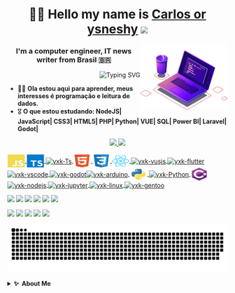 <h1 align="center">🧑‍💻 Hello my name is <a href="https://github.com/ysneshy" target="_blank">Carlos or ysneshy</a> 
<img src="https://github.com/blackcater/blackcater/raw/main/images/Hi.gif" height="32"/></h1>
<img src="https://github.com/ysneshy/ysneshy/blob/main/.github/computer-illustration.png" min-width="200px" max-width="200px" width="200px" align="right" alt="Computador ysneshy">
<h3 align="center">I'm a computer engineer, IT news writer from Brasil 🇧🇷</h3>

<a href="https://github.com/ysneshy/"><img src="https://readme-typing-svg.herokuapp.com?font=Fira+Code&pause=1000&color=7F20F7&center=true&width=435&lines=%E2%8E%85+Bem+vindo+ao+meu+Github+%E2%8E%85;%E2%8E%97+Aqui+todos+somos+um+%E2%8E%98" alt="Typing SVG" align="right" /></a>
</br>
- 🧑‍💻 **Ola estou aqui para aprender, meus interesses é programação e leitura de dados.**
- 🎖️ **O que estou estudando: NodeJS| JavaScript| CSS3| HTML5| PHP| Python| VUE| SQL| Power BI| Laravel| Godot|** 

<div align="center">
  <a href="https://github.com/ysneshy">
  
  <img height="170em" src="https://github-readme-stats.vercel.app/api?username=ysneshy&show_icons=true&theme=synthwave&include_all_commits=true&count_private=true"/>
  <img height="170em" src="https://github-readme-stats.vercel.app/api/top-langs/?username=ysneshy&layout=compact&langs_count=7&theme=synthwave"/>
</div>
  <div style="display: inline_block"><br>
 <img align="center" alt="yxk-Js" height="30" width="40" src="https://raw.githubusercontent.com/devicons/devicon/master/icons/javascript/javascript-plain.svg">
 <img align="center" alt="yxk-Ts" height="30" width="40" src="https://raw.githubusercontent.com/devicons/devicon/master/icons/typescript/typescript-plain.svg">
<img align="center" alt="yxk-Ts" height="30" width="40" src="https://cdn.jsdelivr.net/gh/devicons/devicon/icons/laravel/laravel-plain.svg" />
<img align="center" alt="yxk-HTML5" height="30" width="40" src="https://raw.githubusercontent.com/devicons/devicon/master/icons/html5/html5-original.svg">
 <img align="center" alt="yxk-CSS3" height="30" width="40" src="https://raw.githubusercontent.com/devicons/devicon/master/icons/css3/css3-original.svg">
  <img align="center" alt="yxk-React" height="30" width="40" src="https://raw.githubusercontent.com/devicons/devicon/master/icons/react/react-original.svg">
 <img align="center" alt="yxk-vusjs" height="30" width="40" src="https://cdn.jsdelivr.net/gh/devicons/devicon/icons/vuejs/vuejs-original.svg" />
 <img align="center" alt="yxk-flutter" height="30" width="40" src="https://cdn.jsdelivr.net/gh/devicons/devicon/icons/flutter/flutter-original.svg" />
  <img align="center" alt="yxk-vscode" height="30" width="40" src="https://cdn.jsdelivr.net/gh/devicons/devicon/icons/vscode/vscode-original.svg" />
  <img align="center" alt="yxk-godot" height="30" width="40" src="https://cdn.jsdelivr.net/gh/devicons/devicon/icons/godot/godot-original.svg" /><img align="center" alt="yxk-arduino" height="30" width="40" src="https://cdn.jsdelivr.net/gh/devicons/devicon/icons/arduino/arduino-original-wordmark.svg" /> <img align="center" alt="yxk-Python" height="30" width="40" src="https://raw.githubusercontent.com/devicons/devicon/master/icons/python/python-original.svg">
 <img align="center" alt="yxk-Python" height="30" width="40" src="https://cdn.jsdelivr.net/gh/devicons/devicon/icons/php/php-original.svg" />
 <img align="center" alt="yxk-Csharp" height="30" width="40" src="https://raw.githubusercontent.com/devicons/devicon/master/icons/csharp/csharp-original.svg">
  <img align="center" alt="yxk-nodejs" height="30" width="40"src="https://cdn.jsdelivr.net/gh/devicons/devicon/icons/nodejs/nodejs-original.svg" />
  <img align="center" alt="yxk-jupyter" height="30" width="40" src="https://cdn.jsdelivr.net/gh/devicons/devicon/icons/jupyter/jupyter-original-wordmark.svg" />
   <img align="center" alt="yxk-linux" height="30" width="40" src="https://cdn.jsdelivr.net/gh/devicons/devicon/icons/linux/linux-original.svg" />
  <img align="center" alt="yxk-gentoo" height="30" width="40" src="https://cdn.jsdelivr.net/gh/devicons/devicon/icons/gentoo/gentoo-plain.svg" />

</br>
<p>

  <a href="https://www.youtube.com/channel/UCiZ5qCAO5aATSZD8XjLz1pQ" target="_blank"><img src="https://img.shields.io/badge/YouTube-FF0000?style=for-the-badge&logo=youtube&logoColor=white" target="_blank"></a>
  <a href="https://instagram.com/ysneshy" target="_blank"><img src="https://img.shields.io/badge/-Instagram-%23E4405F?style=for-the-badge&logo=instagram&logoColor=white" target="_blank"></a>
  <a href = "mailto:ysneshy@gmail.com"><img src="https://img.shields.io/badge/-Gmail-%23333?style=for-the-badge&logo=gmail&logoColor=white" target="_blank"></a>
  <a href="https://www.linkedin.com/in/ysneshy" target="_blank"><img src="https://img.shields.io/badge/-LinkedIn-%230077B5?style=for-the-badge&logo=linkedin&logoColor=white" target="_blank"></a> 
  <a href="https://www.facebook.com/ysneshy" target="_blank"><img src="https://img.shields.io/badge/Facebook-1877F2?style=for-the-badge&logo=facebook&logoColor=white" target="_blank"></a>
  <img src="https://img.shields.io/badge/Nintendo_3DS-D12228?style=for-the-badge&logo=nintendo-3ds&logoColor=white">
 
 
<img height="160em" src="https://github-profile-summary-cards.vercel.app/api/cards/productive-time?username=ysneshy&theme=solarized_dark"/>
<img height="160em" src="https://github-profile-summary-cards.vercel.app/api/cards/profile-details?username=ysneshy&theme=solarized_dark"/>
<img height="161em" src="https://github-profile-summary-cards.vercel.app/api/cards/most-commit-language?username=ysneshy&theme=solarized_dark"/>
<img height="161em" src="https://github-profile-summary-cards.vercel.app/api/cards/repos-per-language?username=ysneshy&theme=solarized_dark"/>
<img height="161em" src="https://github-profile-summary-cards.vercel.app/api/cards/stats?username=ysneshy&theme=solarized_dark"/>
  
 
  ![Snake animation](https://github.com/ysneshy/ysneshy/blob/main/github-contribution-grid-snake.svg)
 <details>
  <summary><b>✨&nbsp;&nbsp;About&nbsp;Me</b></summary>
  <br/>
   💼 Ferramentas: <strong>Coloque as suas ferramentas de trabalho.</strong>
  </details>
 
 
 
</div>
